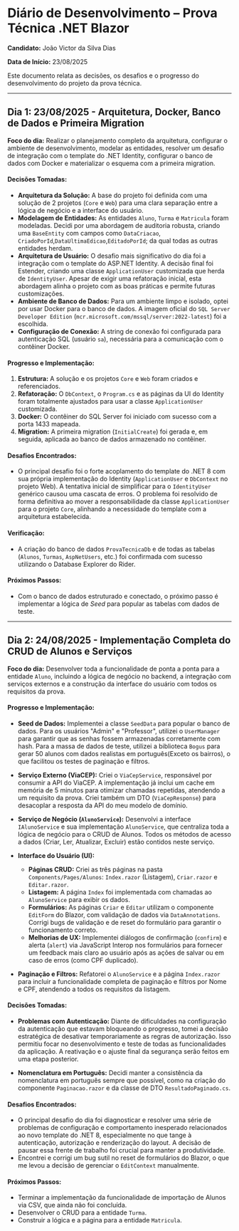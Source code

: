 # Diário de Desenvolvimento – Prova Técnica .NET Blazor

**Candidato:** João Victor da Silva Dias

**Data de Início:** 23/08/2025

Este documento relata as decisões, os desafios e o progresso do desenvolvimento do projeto da prova técnica.

---

## Dia 1: 23/08/2025 - Arquitetura, Docker, Banco de Dados e Primeira Migration

**Foco do dia:** Realizar o planejamento completo da arquitetura, configurar o ambiente de desenvolvimento, modelar as entidades, resolver um desafio de integração com o template do .NET Identity, configurar o banco de dados com Docker e materializar o esquema com a primeira migration.

#### Decisões Tomadas:

* **Arquitetura da Solução:** A base do projeto foi definida com uma solução de 2 projetos (`Core` e `Web`) para uma clara separação entre a lógica de negócio e a interface do usuário.
* **Modelagem de Entidades:** As entidades `Aluno`, `Turma` e `Matricula` foram modeladas. Decidi por uma abordagem de auditoria robusta, criando uma `BaseEntity` com campos como `DataCriacao`, `CriadoPorId`,`DataUltimaEdicao`,`EditadoPorId`; da qual todas as outras entidades herdam.
* **Arquitetura de Usuário:** O desafio mais significativo do dia foi a integração com o template do ASP.NET Identity. A decisão final foi Estender, criando uma classe `ApplicationUser` customizada que herda de `IdentityUser`. Apesar de exigir uma refatoração inicial, esta abordagem alinha o projeto com as boas práticas e permite futuras customizações.
* **Ambiente de Banco de Dados:** Para um ambiente limpo e isolado, optei por usar Docker para o banco de dados. A imagem oficial do `SQL Server Developer Edition` (`mcr.microsoft.com/mssql/server:2022-latest`) foi a escolhida.
* **Configuração de Conexão:** A string de conexão foi configurada para autenticação SQL (usuário `sa`), necessária para a comunicação com o contêiner Docker.

#### Progresso e Implementação:

1.  **Estrutura:** A solução e os projetos `Core` e `Web` foram criados e referenciados.
2.  **Refatoração:** O `DbContext`, o `Program.cs` e as páginas da UI do Identity foram totalmente ajustados para usar a classe `ApplicationUser` customizada.
3.  **Docker:** O contêiner do SQL Server foi iniciado com sucesso com a porta 1433 mapeada.
4.  **Migration:** A primeira migration (`InitialCreate`) foi gerada e, em seguida, aplicada ao banco de dados armazenado no contêiner.

#### Desafios Encontrados:

* O principal desafio foi o forte acoplamento do template do .NET 8 com sua própria implementação do Identity (`ApplicationUser` e `DbContext` no projeto Web). A tentativa inicial de simplificar para o `IdentityUser` genérico causou uma cascata de erros. O problema foi resolvido de forma definitiva ao mover a responsabilidade da classe `ApplicationUser` para o projeto `Core`, alinhando a necessidade do template com a arquitetura estabelecida.

#### Verificação:

* A criação do banco de dados `ProvaTecnicaDb` e de todas as tabelas (`Alunos`, `Turmas`, `AspNetUsers`, etc.) foi confirmada com sucesso utilizando o Database Explorer do Rider.

#### Próximos Passos:

* Com o banco de dados estruturado e conectado, o próximo passo é implementar a lógica de *Seed* para popular as tabelas com dados de teste.
---

## Dia 2: 24/08/2025 - Implementação Completa do CRUD de Alunos e Serviços

**Foco do dia:** Desenvolver toda a funcionalidade de ponta a ponta para a entidade `Aluno`, incluindo a lógica de negócio no backend, a integração com serviços externos e a construção da interface do usuário com todos os requisitos da prova.

#### Progresso e Implementação:

* **Seed de Dados:** Implementei a classe `SeedData` para popular o banco de dados. Para os usuários "Admin" e "Professor", utilizei o `UserManager` para garantir que as senhas fossem armazenadas corretamente com hash. Para a massa de dados de teste, utilizei a biblioteca `Bogus` para gerar 50 alunos com dados realistas em português(Exceto os bairros), o que facilitou os testes de paginação e filtros.

* **Serviço Externo (ViaCEP):** Criei o `ViaCepService`, responsável por consumir a API do ViaCEP. A implementação já inclui um cache em memória de 5 minutos para otimizar chamadas repetidas, atendendo a um requisito da prova. Criei também um DTO (`ViaCepResponse`) para desacoplar a resposta da API do meu modelo de domínio.

* **Serviço de Negócio (`AlunoService`):** Desenvolvi a interface `IAlunoService` e sua implementação `AlunoService`, que centraliza toda a lógica de negócio para o CRUD de Alunos. Todos os métodos de acesso a dados (Criar, Ler, Atualizar, Excluir) estão contidos neste serviço.

* **Interface do Usuário (UI):**
    * **Páginas CRUD:** Criei as três páginas na pasta `Components/Pages/Alunos`: `Index.razor` (Listagem), `Criar.razor` e `Editar.razor`.
    * **Listagem:** A página `Index` foi implementada com chamadas ao `AlunoService` para exibir os dados.
    * **Formulários:** As páginas `Criar` e `Editar` utilizam o componente `EditForm` do Blazor, com validação de dados via `DataAnnotations`. Corrigi bugs de validação e de reset do formulário para garantir o funcionamento correto.
    * **Melhorias de UX:** Implementei diálogos de confirmação (`confirm`) e alerta (`alert`) via JavaScript Interop nos formulários para fornecer um feedback mais claro ao usuário após as ações de salvar ou em caso de erros (como CPF duplicado).

* **Paginação e Filtros:** Refatorei o `AlunoService` e a página `Index.razor` para incluir a funcionalidade completa de paginação e filtros por Nome e CPF, atendendo a todos os requisitos da listagem.
#### Decisões Tomadas:

* **Problemas com Autenticação:** Diante de dificuldades na configuração da autenticação que estavam bloqueando o progresso, tomei a decisão estratégica de desativar temporariamente as regras de autorização. Isso permitiu focar no desenvolvimento e teste de todas as funcionalidades da aplicação. A reativação e o ajuste final da segurança serão feitos em uma etapa posterior.

* **Nomenclatura em Português:** Decidi manter a consistência da nomenclatura em português sempre que possível, como na criação do componente `Paginacao.razor` e da classe de DTO `ResultadoPaginado.cs`.

#### Desafios Encontrados:

* O principal desafio do dia foi diagnosticar e resolver uma série de problemas de configuração e comportamento inesperado relacionados ao novo template do .NET 8, especialmente no que tange à autenticação, autorização e renderização do layout. A decisão de pausar essa frente de trabalho foi crucial para manter a produtividade.
* Encontrei e corrigi um bug sutil no reset de formulários do Blazor, o que me levou a decisão de gerenciar o `EditContext` manualmente.

#### Próximos Passos:

* Terminar a implementação da funcionalidade de importação de Alunos via CSV, que ainda não foi concluída.
* Desenvolver o CRUD para a entidade `Turma`.
* Construir a lógica e a página para a entidade `Matricula`.